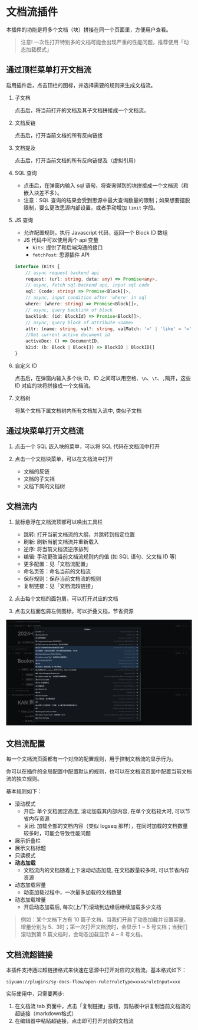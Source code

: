 # 文档流插件

本插件的功能是将多个文档（块）拼接在同一个页面里，方便用户查看。

> 注意! 一次性打开特别多的文档可能会出现严重的性能问题，推荐使用「动态加载模式」

## 通过顶栏菜单打开文档流

启用插件后，点击顶栏的图标，并选择需要的规则来生成文档流。

1. 子文档

    点击后，将当前打开的文档及其子文档拼接成一个文档流。

2. 文档反链

    点击后，打开当前文档的所有反向链接

3. 文档提及

    点击后，打开当前文档的所有反向链提及（虚拟引用）


4. SQL 查询

    - 点击后，在弹窗内输入 sql 语句，将查询得到的块拼接成一个文档流（和嵌入块差不多）。
    - 注意：SQL 查询的结果会受到思源中最大查询数量的限制；如果想要摆脱限制，要么更改思源内部设置，或者手动增加 `limit` 字段。

5. JS 查询

    - 允许配置规则，执行 Javascript 代码，返回一个 Block ID 数组
    - JS 代码中可以使用两个 api 变量
      - `kits`: 提供了和后端沟通的接口
      - `fetchPost`: 思源插件 API
    ```ts
    interface IKits {
        // async request backend api
        request: (url: string, data: any) => Promise<any>,
        // async, fetch sql backend api, input sql code
        sql: (code: string) => Promise<Block[]>,
        // async, input condition after 'where' in sql
        where: (where: string) => Promise<Block[]>,
        // async, query backlink of block
        backlink: (id: BlockId) => Promise<Block[]>,
        // async, query block of attribute <name>
        attr: (name: string, val?: string, valMatch: '=' | 'like' = '=') => Promise<Block[]>,
        //Get current active document id
        activeDoc: () => DocumentID,
        b2id: (b: Block | Block[]) => BlockID | BlockID[]
    }
    ```

6. 自定义 ID

    点击后，在弹窗内输入多个块 ID，ID 之间可以用空格、`\n`、`\t`、`,`隔开，这些 ID 对应的块将拼接成一个文档流。

7. 文档树

    将某个文档下属文档树内所有文档加入流中, 类似子文档

## 通过块菜单打开文档流

1. 点击一个 SQL 嵌入块的菜单，可以将 SQL 代码在文档流中打开

2. 点击一个文档块菜单，可以在文档流中打开

    - 文档的反链
    - 文档的子文裆
    - 文档下属的文档树

## 文档流内

1. 鼠标悬浮在文档流顶部可以唤出工具栏

    - 跳转: 打开当前文档流的大纲，并跳转到指定位置
    - 刷新: 刷新当前文档流并重新载入
    - 逆序: 将当前文档流逆序排列
    - 编辑: 手动更改当前文档流规则内的值 (如 SQL 语句、父文档 ID 等)
    - 更多配置：见「文档流配置」
    - 命名页签：命名当前的文档流
    - 保存规则：保存当前文档流的规则
    - 复制链接：见「文档流超链接」

2. 点击每个文档的面包屑，可以打开对应的文档
3. 点击文档面包屑左侧图标，可以折叠文档，节省资源

![文档流大纲](./asset/outline.png)

## 文档流配置

每一个文档流页面都有一个对应的配置规则，用于控制文档流的显示行为。

你可以在插件的全局配置中配置默认的规则，也可以在文档流页面中配置当前文档流的独立规则。

基本规则如下：

- 滚动模式
  - 开启: 单个文档固定高度, 滚动加载其内部内容, 在单个文档较大时, 可以节省内存资源
  - 关闭: 加载全部的文档内容（类似 logseq 那样），在同时加载的文档数量较多时，可能会导致性能问题
- 展示折叠栏
- 展示文档标题
- 只读模式
- **动态加载**
  - 文档流内的文档随着上下滚动动态加载, 在文档数量较多时, 可以节省内存资源
- 动态加载容量
  - 动态加载过程中，一次最多加载的文档数量
- 动态加载增量
  - 开启动态加载后, 每次(上/下)滚动到边缘后继续加载多少文档

> 例如：某个文档下方有 10 篇子文裆，当我们开启了动态加载并设置容量、增量分别为 5、3时；第一次打开文档流时，会显示 1 ~ 5 号文档；当我们滚动到第 5 篇文档时，会动态加载显示 4 ~ 8 号文档。

## 文档流超链接

本插件支持通过超链接格式来快速在思源中打开对应的文档流。基本格式如下：

```
siyuan://plugins/sy-docs-flow/open-rule?ruleType=xxx&ruleInput=xxx
```

实际使用中，只需要两步:

1. 在文档流 tab 页面中，点击「复制链接」按钮，剪贴板中讲复制当前文档流的超链接（markdown格式）
2. 在编辑器中粘贴超链接，点击即可打开对应的文档流


